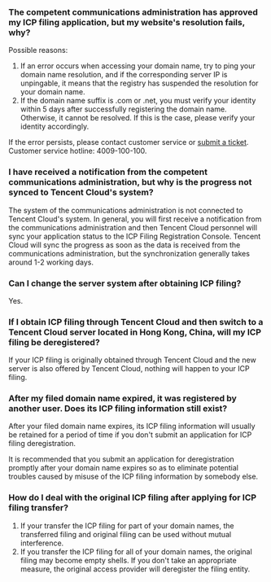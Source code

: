 ### The competent communications administration has approved my ICP filing application, but my website's resolution fails, why?

Possible reasons:

1. If an error occurs when accessing your domain name, try to ping your domain name resolution, and if the corresponding server IP is unpingable, it means that the registry has suspended the resolution for your domain name.
2. If the domain name suffix is .com or .net, you must verify your identity within 5 days after successfully registering the domain name. Otherwise, it cannot be resolved. If this is the case, please verify your identity accordingly.

If the error persists, please contact customer service or [submit a ticket](https://console.cloud.tencent.com/workorder/category). Customer service hotline: 4009-100-100.

### I have received a notification from the competent communications administration, but why is the progress not synced to Tencent Cloud's system?

The system of the communications administration is not connected to Tencent Cloud's system. In general, you will first receive a notification from the communications administration and then Tencent Cloud personnel will sync your application status to the ICP Filing Registration Console. Tencent Cloud will sync the progress as soon as the data is received from the communications administration, but the synchronization generally takes around 1-2 working days. 

### Can I change the server system after obtaining ICP filing?

Yes.

### If I obtain ICP filing through Tencent Cloud and then switch to a Tencent Cloud server located in Hong Kong, China, will my ICP filing be deregistered?

If your ICP filing is originally obtained through Tencent Cloud and the new server is also offered by Tencent Cloud, nothing will happen to your ICP filing. 

### After my filed domain name expired, it was registered by another user. Does its ICP filing information still exist?

After your filed domain name expires, its ICP filing information will usually be retained for a period of time if you don't submit an application for ICP filing deregistration.

It is recommended that you submit an application for deregistration promptly after your domain name expires so as to eliminate potential troubles caused by misuse of the ICP filing information by somebody else.

### How do I deal with the original ICP filing after applying for ICP filing transfer?

1. If your transfer the ICP filing for part of your domain names, the transferred filing and original filing can be used without mutual interference.
2. If you transfer the ICP filing for all of your domain names, the original filing may become empty shells. If you don't take an appropriate measure, the original access provider will deregister the filing entity.
